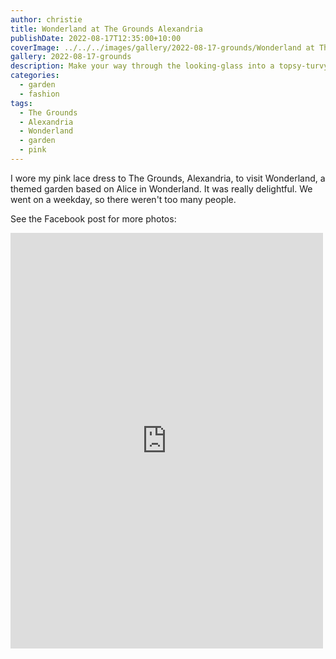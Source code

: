 ```yaml
---
author: christie
title: Wonderland at The Grounds Alexandria
publishDate: 2022-08-17T12:35:00+10:00
coverImage: ../../../images/gallery/2022-08-17-grounds/Wonderland at The Grounds.jpeg
gallery: 2022-08-17-grounds
description: Make your way through the looking-glass into a topsy-turvy world inspired by the works of Lewis Carroll, where not everything is as it seems.
categories:
  - garden
  - fashion
tags:
  - The Grounds
  - Alexandria
  - Wonderland
  - garden
  - pink
---
```


I wore my pink lace dress to The Grounds, Alexandria, to visit Wonderland, a themed garden based on Alice in Wonderland. It was really delightful. We went on a weekday, so there weren't too many people.

See the Facebook post for more photos:

<iframe src="https://www.facebook.com/plugins/post.php?href=https%3A%2F%2Fwww.facebook.com%2Fchris1.tham%2Fposts%2Fpfbid02LQD1ezTPUF5urzkLyV587WM6uen2TZMc16i1CKqGYUud8DCuPTENsvPwAV7hdbNCl&show_text=true&width=500" width="500" height="665" style="border:none;overflow:hidden" scrolling="no" frameborder="0" allowfullscreen="true" allow="autoplay; clipboard-write; encrypted-media; picture-in-picture; web-share"></iframe>
